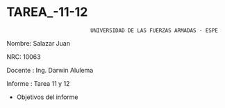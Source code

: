 # TAREA_-11-12
                               UNIVERSIDAD DE LAS FUERZAS ARMADAS - ESPE

Nombre: Salazar Juan

NRC: 10063

Docente : Ing. Darwin Alulema

Informe : Tarea 11 y 12

* Objetivos del informe

